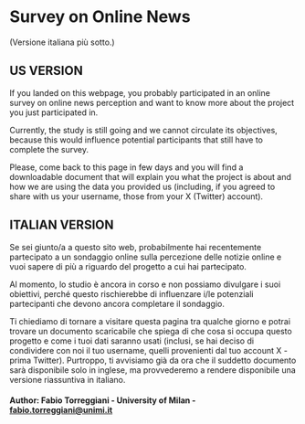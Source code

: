 # Survey on Online News
(Versione italiana più sotto.)

## US VERSION

If you landed on this webpage, you probably participated in an online survey on online news perception and want to know more about the project you just participated in.

Currently, the study is still going and we cannot circulate its objectives, because this would influence potential participants that still have to complete the survey.

Please, come back to this page in few days and you will find a downloadable document that will explain you what the project is about and how we are using the data you provided us (including, if you agreed to share with us your username, those from your X (Twitter) account).

## ITALIAN VERSION

Se sei giunto/a a questo sito web, probabilmente hai recentemente partecipato a un sondaggio online sulla percezione delle notizie online e vuoi sapere di più a riguardo del progetto a cui hai partecipato.

Al momento, lo studio è ancora in corso e non possiamo divulgare i suoi obiettivi, perché questo rischierebbe di influenzare i/le potenziali partecipanti che devono ancora completare il sondaggio.

Ti chiediamo di tornare a visitare questa pagina tra qualche giorno e potrai trovare un documento scaricabile che spiega di che cosa si occupa questo progetto e come i tuoi dati saranno usati (inclusi, se hai deciso di condividere con noi il tuo username, quelli provenienti dal tuo account X - prima Twitter). Purtroppo, ti avvisiamo già da ora che il suddetto documento sarà disponibile solo in inglese, ma provvederemo a rendere disponibile una versione riassuntiva in italiano.


#### Author: Fabio Torreggiani - University of Milan - fabio.torreggiani@unimi.it
